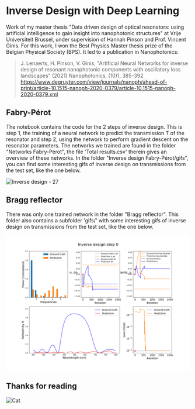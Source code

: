 # Inverse Design with Deep Learning

Work of my master thesis "Data driven design of optical resonators: using artificial intelligence to gain insight into nanophotonic structures" at Vrije Universiteit Brussel, under supervision of Hannah Pinson and Prof. Vincent Ginis. For this work, I won the Best Physics Master thesis prize of the Belgian Physical Society (BPS). It led to a publication in Nanophotonics: 

> J. Lenaerts, H. Pinson, V. Ginis, "Artificial Neural Networks for inverse design of resonant nanophotonic components with oscillatory loss landscapes" (2021)  Nanophotonics, (10)1, 385-392 https://www.degruyter.com/view/journals/nanoph/ahead-of-print/article-10.1515-nanoph-2020-0379/article-10.1515-nanoph-2020-0379.xml

## Fabry-Pérot

The notebook contains the code for the 2 steps of inverse design. This is step 1, the training of a neural network to predict the transmission T of the resonator and step 2, using the network to perform gradient descent on the resonator parameters. The networks we trained are found in the folder "Networks Fabry-Pérot", the file 'Total results.csv' therein gives an overview of these networks. In the folder "Inverse design Fabry-Pérot/gifs", you can find some interesting gifs of inverse design on transmissions from the test set, like the one below.

![Inverse design - 27](https://github.com/Joeri38/inverse-design/blob/master/Inverse%20design%20Fabry-P%C3%A9rot/gifs/Inverse%20design%20-%2027.gif)

## Bragg reflector

There was only one trained network in the folder "Bragg reflector". This folder also contains a subfolder 'gifs/' with some interesting gifs of inverse design on transmissions from the test set, like the one below.

![Inverse design - 6921](https://github.com/Joeri38/inverse-design/blob/master/Bragg%20reflector/gifs/Inverse%20design%20-%20transmission%206921.gif)

## Thanks for reading

![Cat](https://media.giphy.com/media/vFKqnCdLPNOKc/giphy.gif)
